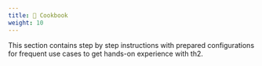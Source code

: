 ```yaml
---
title: 📖 Cookbook
weight: 10
---
```




This section contains step by step instructions with prepared configurations for frequent use cases to get hands-on experience with th2.

<!--more-->